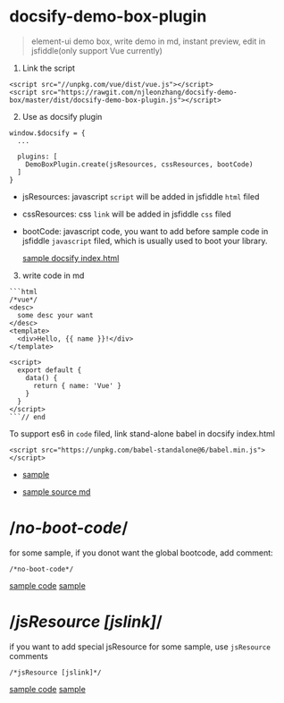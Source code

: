 # docsify-demo-box-plugin

> element-ui demo box, write demo in md, instant preview, edit in jsfiddle(only support Vue currently)

1. Link the script
```
<script src="//unpkg.com/vue/dist/vue.js"></script>
<script src="https://rawgit.com/njleonzhang/docsify-demo-box/master/dist/docsify-demo-box-plugin.js"></script>
```

2. Use as docsify plugin

```
window.$docsify = {
  ...

  plugins: [
    DemoBoxPlugin.create(jsResources, cssResources, bootCode)
  ]
}
```

* jsResources: javascript `script` will be added in jsfiddle `html` filed
* cssResources: css `link` will be added in jsfiddle `css` filed
* bootCode: javascript code, you want to add before sample code in jsfiddle `javascript` filed, which is usually used to boot your library.

  [sample docsify index.html](https://github.com/njleonzhang/vue-data-tables/blob/master/docs/index.html)

3. write code in md

```
```html
/*vue*/
<desc>
  some desc your want
</desc>
<template>
  <div>Hello, {{ name }}!</div>
</template>

<script>
  export default {
    data() {
      return { name: 'Vue' }
    }
  }
</script>
```// end
```

To support es6 in `code` filed, link stand-alone babel in docsify index.html
```
<script src="https://unpkg.com/babel-standalone@6/babel.min.js"></script>
```
* [sample](https://njleonzhang.github.io/vue-data-tables/#/quickstart?id=hello-word)

* [sample source md](https://github.com/njleonzhang/vue-data-tables/blob/master/docs/quickstart.md#hello-word)

# /*no-boot-code*/

for some sample, if you donot want the global bootcode, add comment:

```
/*no-boot-code*/
```
[sample code](https://github.com/njleonzhang/vue-data-tables/blob/master/docs/searchBoxFilter.md#customize-filter-logic)
[sample](https://njleonzhang.github.io/vue-data-tables/#/searchBoxFilter?id=customize-filter-logic)

# /*jsResource [jslink]*/

if you want to add special jsResource for some sample, use `jsResource` comments

```
/*jsResource [jslink]*/
```
[sample code](https://github.com/njleonzhang/vue-data-tables/blob/master/docs/event.md#filtered-data)
[sample](https://njleonzhang.github.io/vue-data-tables/#/event?id=filtered-data)
